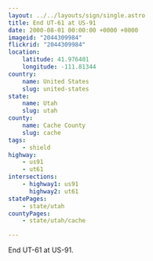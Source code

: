 ```yaml
---
layout: ../../layouts/sign/single.astro
title: End UT-61 at US-91
date: 2000-08-01 00:00:00 +0000 +0000
imageid: "2044309984"
flickrid: "2044309984"
location:
    latitude: 41.976401
    longitude: -111.81344
country:
    name: United States
    slug: united-states
state:
    name: Utah
    slug: utah
county:
    name: Cache County
    slug: cache
tags:
    - shield
highway:
    - us91
    - ut61
intersections:
    - highway1: us91
      highway2: ut61
statePages:
    - state/utah
countyPages:
    - state/utah/cache

---
```

End UT-61 at US-91.